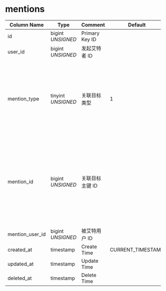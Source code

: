 # mentions

| Column Name | Type | Comment | Default | Null | Remark |
| --- | --- | --- | --- | --- | --- |
| id | bigint *UNSIGNED* | Primary Key ID | | NO | Auto Increment |
| user_id | bigint *UNSIGNED* | 发起艾特者 ID |  | NO | Related field [users->id](../users/users.md) |
| mention_type | tinyint *UNSIGNED* | 关联目标类型 | 1 | NO | 1.User `users->bio`<br>2.Group `groups->description`<br>3.Hashtag `hashtags->description`<br>4.Post `posts->content`<br>5.Comment `comments->content` |
| mention_id | bigint *UNSIGNED* | 关联目标主键 ID |  | NO | 1.Related field `users->id`<br>2.Related field `groups->id`<br>3.Related field `hashtags->id`<br>4.Related field `posts->id`<br>5.Related field `comments->id` |
| mention_user_id | bigint *UNSIGNED* | 被艾特用户 ID |  | NO | Related field [users->id](../users/users.md) |
| created_at | timestamp | Create Time | CURRENT_TIMESTAMP | NO |  |
| updated_at | timestamp | Update Time |  | YES |  |
| deleted_at | timestamp | Delete Time |  | YES |  |